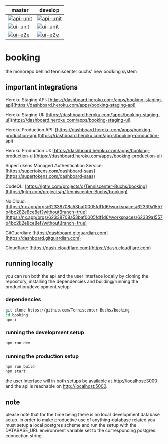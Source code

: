 | master       | develop   |
|--------------|-----------|
| [![api-unit](https://github.com/Tenniscenter-Buchs/booking/actions/workflows/api-unit.yml/badge.svg?branch=master)](https://github.com/Tenniscenter-Buchs/booking/actions/workflows/api-unit.yml) | [![api-unit](https://github.com/Tenniscenter-Buchs/booking/actions/workflows/api-unit.yml/badge.svg?branch=develop)](https://github.com/Tenniscenter-Buchs/booking/actions/workflows/api-unit.yml) |
| [![ui-unit](https://github.com/Tenniscenter-Buchs/booking/actions/workflows/ui-unit.yml/badge.svg?branch=master)](https://github.com/Tenniscenter-Buchs/booking/actions/workflows/ui-unit.yml) | [![ui-unit](https://github.com/Tenniscenter-Buchs/booking/actions/workflows/ui-unit.yml/badge.svg?branch=develop)](https://github.com/Tenniscenter-Buchs/booking/actions/workflows/ui-unit.yml) |
| [![ui-e2e](https://github.com/Tenniscenter-Buchs/booking/actions/workflows/ui-e2e.yml/badge.svg?branch=master)](https://github.com/Tenniscenter-Buchs/booking/actions/workflows/ui-e2e.yml) | [![ui-e2e](https://github.com/Tenniscenter-Buchs/booking/actions/workflows/ui-e2e.yml/badge.svg?branch=develop)](https://github.com/Tenniscenter-Buchs/booking/actions/workflows/ui-e2e.yml) |

# booking
the monorepo behind tenniscenter buchs' new booking system

## important integrations
Heroku Staging API: [https://dashboard.heroku.com/apps/booking-staging-api](https://dashboard.heroku.com/apps/booking-staging-api)

Heroku Staging UI: [https://dashboard.heroku.com/apps/booking-staging-ui](https://dashboard.heroku.com/apps/booking-staging-ui)

Heroku Production API: [https://dashboard.heroku.com/apps/booking-production-api](https://dashboard.heroku.com/apps/booking-production-api)

Heroku Production UI: [https://dashboard.heroku.com/apps/booking-production-ui](https://dashboard.heroku.com/apps/booking-production-ui)

SuperTokens Managed Authentication Service: [https://supertokens.com/dashboard-saas](https://supertokens.com/dashboard-saas)

CodeQL: [https://lgtm.com/projects/g/Tenniscenter-Buchs/booking](https://lgtm.com/projects/g/Tenniscenter-Buchs/booking)

Nx Cloud: [https://nx.app/orgs/62338708a53baf0005fdf1d6/workspaces/62339a1557b4bc282e8ce8ef?withoutBranch=true](https://nx.app/orgs/62338708a53baf0005fdf1d6/workspaces/62339a1557b4bc282e8ce8ef?withoutBranch=true)

GitGuardian: [https://dashboard.gitguardian.com](https://dashboard.gitguardian.com)

Cloudflare: [https://dash.cloudflare.com](https://dash.cloudflare.com)

## running locally
you can run both the api and the user interface locally by cloning the repository, installing the dependencies and building/running the production/development setup:

### dependencies
```bash
git clone https://github.com/Tenniscenter-Buchs/booking
cd booking
npm i
```

### running the development setup
```bash
npm run dev
```

### running the production setup
```bash
npm run build
npm start
```

the user interface will in both setups be available at [http://localhost:3000](http://localhost:3000) and the api is reachable on [http://localhost:5000](http://localhost:5000).
## note
please note that for the time being there is no local development database setup. in order to make productive use of anything database related you must setup a local postgres scheme and run the setup with the DATABASE_URL environment variable set to the corresponding postgres connection string.
